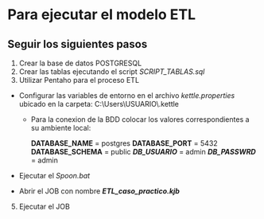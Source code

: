 # Para ejecutar el modelo ETL 
## Seguir los siguientes pasos

1. Crear la base de datos POSTGRESQL
2. Crear las tablas ejecutando el script *SCRIPT_TABLAS.sql*
3. Utilizar Pentaho para el proceso ETL
- Configurar las variables de entorno en el archivo *kettle.properties* ubicado en la carpeta: C:\Users\USUARIO\\.kettle
	- Para la conexion de la BDD colocar los valores correspondientes a su ambiente local:
	
		**DATABASE_NAME** = postgres
		**DATABASE_PORT** = 5432
		**DATABASE_SCHEMA** = public
		***DB_USUARIO*** = admin
		***DB_PASSWRD*** = admin

- Ejecutar el *Spoon.bat*
- Abrir el JOB con nombre ***ETL_caso_practico.kjb***
5. Ejecutar el JOB
